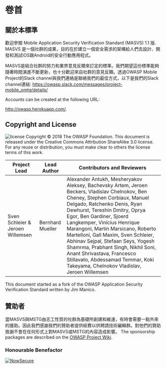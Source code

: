 # 卷首

## 關於本標準

歡迎參閱 Mobile Application Security Verification Standard (MASVS) 1.1 版. MASVS 是一個社群的成果，目的在於建立一個安全需求的架構給人們去設計、開發和測試iOS跟Android的安全行動應用程式。

MASVS是結合社群的努力和業界意見反饋來訂定的標準。我們期望這份標準能夠隨著時間演進不斷更新，也十分歡迎來自社群的意見反饋。透過OWASP Mobile Project的Slack channel與我們連絡是聯絡我們的最佳方式，以下是我們的Slack channel連結:
https://owasp.slack.com/messages/project-mobile_omtg/details/

Accounts can be created at the following URL:

http://owasp.herokuapp.com/.

## Copyright and License

![license](images/license.png)
Copyright © 2018 The OWASP Foundation. This document is released under the Creative Commons Attribution ShareAlike 3.0 license. For any reuse or distribution, you must make clear to others the license terms of this work.

| Project Lead | Lead Author | Contributors and Reviewers
| --- | --- | --- |
| Sven Schleier & Jeroen Willemsen| Bernhard Mueller | Alexander Antukh, Mesheryakov Aleksey, Bachevsky Artem, Jeroen Beckers, Vladislav Chelnokov, Ben Cheney, Stephen Corbiaux, Manuel Delgado, Ratchenko Denis, Ryan Dewhurst, Tereshin Dmitry,  Oprya Egor, Ben Gardiner, Sjoerd Langkemper, Vinícius Henrique Marangoni, Martin Marsicano, Roberto Martelloni, Gall Maxim, Sven Schleier, Abhinav Sejpal, Stefaan Seys, Yogesh Shamrma, Prabhant Singh, Nikhil Soni, Anant Shrivastava, Francesco Stillavato, Abdessamad Temmar, Koki Takeyama, Chelnokov Vladislav, Jeroen Willemsen |

This document started as a fork of the OWASP Application Security Verification Standard written by Jim Manico.

## 贊助者

當MASVS與MSTG由志工性質的社群為基礎所創建和維運，有時會需要一點外來的援助。因此我們感謝我們的贊助者提供經費以供聘請技術編輯群。對他們的贊助致謝不會在任何形式上對MASVS或MSTG的內容造成影響。
The sponsorship packages are described on the [OWASP Project Wiki](https://www.owasp.org/index.php/OWASP_Mobile_Security_Testing_Guide#tab=Sponsorship_Packages "OWASP Mobile Security Testing Guide Sponsorship Packages").

### Honourable Benefactor

[![NowSecure](images/NowSecure_logo.png)](https://www.nowsecure.com/ "NowSecure")
